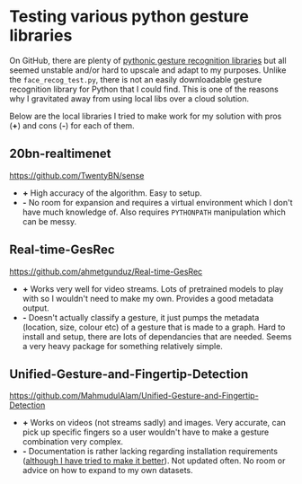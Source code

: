 # Testing various python gesture libraries

On GitHub, there are plenty of [pythonic gesture recognition libraries](https://github.com/topics/gesture-recognition?l=python) but all seemed unstable and/or hard to upscale and adapt to my purposes.
Unlike the `face_recog_test.py`, there is not an easily downloadable gesture recognition library for Python that I could find. This is one of the reasons why I gravitated away from using local libs over a cloud solution.

Below are the local libraries I tried to make work for my solution with pros (**+**) and cons (**-**) for each of them.

## 20bn-realtimenet

https://github.com/TwentyBN/sense

- **+** High accuracy of the algorithm. Easy to setup.
- **-** No room for expansion and requires a virtual environment which I don't have much knowledge of. Also requires `PYTHONPATH` manipulation which can be messy.

## Real-time-GesRec

https://github.com/ahmetgunduz/Real-time-GesRec

- **+** Works very well for video streams. Lots of pretrained models to play with so I wouldn't need to make my own. Provides a good metadata output.
- **-** Doesn't actually classify a gesture, it just pumps the metadata (location, size, colour etc) of a gesture that is made to a graph. Hard to install and setup, there are lots of dependancies that are needed. Seems a very heavy package for something relatively simple.

## Unified-Gesture-and-Fingertip-Detection

https://github.com/MahmudulAlam/Unified-Gesture-and-Fingertip-Detection

- **+** Works on videos (not streams sadly) and images. Very accurate, can pick up specific fingers so a user wouldn't have to make a gesture combination very complex.
- **-** Documentation is rather lacking regarding installation requirements ([although I have tried to make it better](https://github.com/MahmudulAlam/Unified-Gesture-and-Fingertip-Detection/pull/11/)). Not updated often. No room or advice on how to expand to my own datasets.
